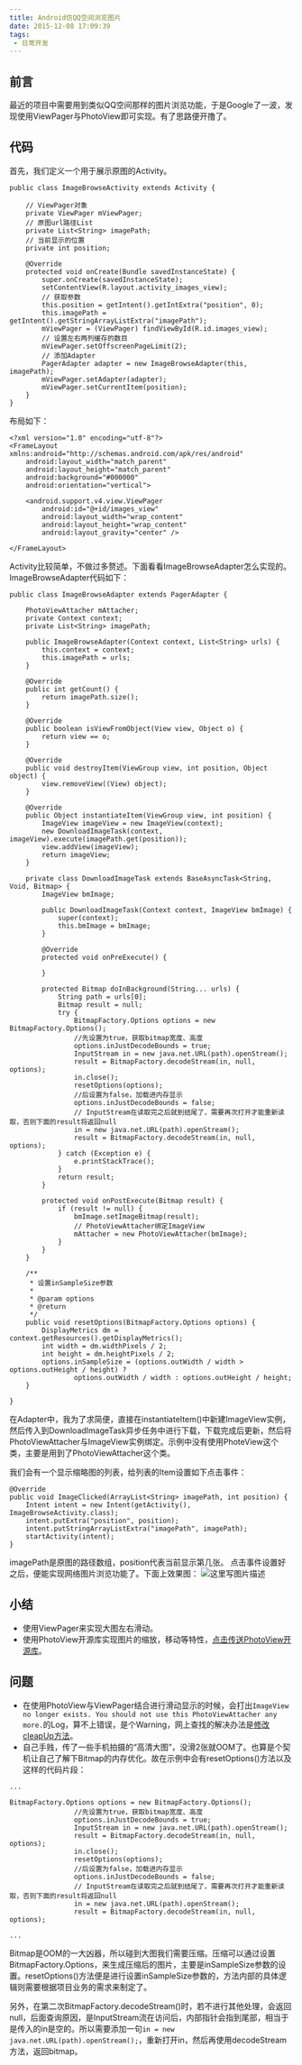 ```yaml
---
title: Android仿QQ空间浏览图片
date: 2015-12-08 17:09:39
tags:
 - 日常开发
---
```


## 前言
最近的项目中需要用到类似QQ空间那样的图片浏览功能，于是Google了一波，发现使用ViewPager与PhotoView即可实现。有了思路便开撸了。

## 代码
首先，我们定义一个用于展示原图的Activity。
```
public class ImageBrowseActivity extends Activity {

    // ViewPager对象
    private ViewPager mViewPager;
    // 原图url路径List
    private List<String> imagePath;
    // 当前显示的位置
    private int position;

    @Override
    protected void onCreate(Bundle savedInstanceState) {
        super.onCreate(savedInstanceState);
        setContentView(R.layout.activity_images_view);
        // 获取参数
        this.position = getIntent().getIntExtra("position", 0);
        this.imagePath = getIntent().getStringArrayListExtra("imagePath");
        mViewPager = (ViewPager) findViewById(R.id.images_view);
        // 设置左右两列缓存的数目
        mViewPager.setOffscreenPageLimit(2);
        // 添加Adapter
        PagerAdapter adapter = new ImageBrowseAdapter(this, imagePath);
        mViewPager.setAdapter(adapter);
        mViewPager.setCurrentItem(position);
    }
}
```

<!--more-->

布局如下：
```
<?xml version="1.0" encoding="utf-8"?>
<FrameLayout xmlns:android="http://schemas.android.com/apk/res/android"
    android:layout_width="match_parent"
    android:layout_height="match_parent"
    android:background="#000000"
    android:orientation="vertical">

    <android.support.v4.view.ViewPager
        android:id="@+id/images_view"
        android:layout_width="wrap_content"
        android:layout_height="wrap_content"
        android:layout_gravity="center" />

</FrameLayout>
```
Activity比较简单，不做过多赘述。下面看看ImageBrowseAdapter怎么实现的。
ImageBrowseAdapter代码如下：
```
public class ImageBrowseAdapter extends PagerAdapter {

    PhotoViewAttacher mAttacher;
    private Context context;
    private List<String> imagePath;

    public ImageBrowseAdapter(Context context, List<String> urls) {
        this.context = context;
        this.imagePath = urls;
    }

    @Override
    public int getCount() {
        return imagePath.size();
    }

    @Override
    public boolean isViewFromObject(View view, Object o) {
        return view == o;
    }

    @Override
    public void destroyItem(ViewGroup view, int position, Object object) {
        view.removeView((View) object);
    }

    @Override
    public Object instantiateItem(ViewGroup view, int position) {
        ImageView imageView = new ImageView(context);
        new DownloadImageTask(context, imageView).execute(imagePath.get(position));
        view.addView(imageView);
        return imageView;
    }

    private class DownloadImageTask extends BaseAsyncTask<String, Void, Bitmap> {
        ImageView bmImage;

        public DownloadImageTask(Context context, ImageView bmImage) {
            super(context);
            this.bmImage = bmImage;
        }

        @Override
        protected void onPreExecute() {

        }

        protected Bitmap doInBackground(String... urls) {
            String path = urls[0];
            Bitmap result = null;
            try {
                BitmapFactory.Options options = new BitmapFactory.Options();
                //先设置为true，获取bitmap宽度、高度
                options.inJustDecodeBounds = true;
                InputStream in = new java.net.URL(path).openStream();
                result = BitmapFactory.decodeStream(in, null, options);
                in.close();
                resetOptions(options);
                //后设置为false，加载进内存显示
                options.inJustDecodeBounds = false;
                // InputStream在读取完之后就到结尾了，需要再次打开才能重新读取，否则下面的result将返回null
                in = new java.net.URL(path).openStream();
                result = BitmapFactory.decodeStream(in, null, options);
            } catch (Exception e) {
                e.printStackTrace();
            }
            return result;
        }

        protected void onPostExecute(Bitmap result) {
            if (result != null) {
                bmImage.setImageBitmap(result);
                // PhotoViewAttacher绑定ImageView
                mAttacher = new PhotoViewAttacher(bmImage);
            }
        }
    }

    /**
     * 设置inSampleSize参数
     *
     * @param options
     * @return
     */
    public void resetOptions(BitmapFactory.Options options) {
        DisplayMetrics dm = context.getResources().getDisplayMetrics();
        int width = dm.widthPixels / 2;
        int height = dm.heightPixels / 2;
        options.inSampleSize = (options.outWidth / width > options.outHeight / height) ?
                options.outWidth / width : options.outHeight / height;
    }

}
```
在Adapter中，我为了求简便，直接在instantiateItem()中新建ImageView实例，然后传入到DownloadImageTask异步任务中进行下载，下载完成后更新，然后将PhotoViewAttacher与ImageView实例绑定。示例中没有使用PhoteView这个类，主要是用到了PhotoViewAttacher这个类。

我们会有一个显示缩略图的列表，给列表的Item设置如下点击事件：
```
@Override
public void ImageClicked(ArrayList<String> imagePath, int position) {
    Intent intent = new Intent(getActivity(), ImageBrowseActivity.class);
    intent.putExtra("position", position);
    intent.putStringArrayListExtra("imagePath", imagePath);
    startActivity(intent);
}
```
imagePath是原图的路径数组，position代表当前显示第几张。
点击事件设置好之后，便能实现网络图片浏览功能了。下面上效果图：
![这里写图片描述](https://images-1258496336.cos.ap-chengdu.myqcloud.com/2015/12/picture-view1.png)

## 小结

 - 使用ViewPager来实现大图左右滑动。
 - 使用PhotoView开源库实现图片的缩放，移动等特性，[点击传送PhotoView开源库](https://github.com/chrisbanes/PhotoView)。

## 问题

 - 在使用PhotoView与ViewPager结合进行滑动显示的时候，会打出``ImageView no longer exists. You should not use this PhotoViewAttacher any more.``的Log，算不上错误，是个Warning，网上查找的解决办法是[修改cleapUp方法](https://github.com/chrisbanes/PhotoView/issues/67)。
 - 自己手贱，传了一些手机拍摄的“高清大图”，没滑2张就OOM了。也算是个契机让自己了解下Bitmap的内存优化。故在示例中会有resetOptions()方法以及这样的代码片段：
```
...

BitmapFactory.Options options = new BitmapFactory.Options();
                //先设置为true，获取bitmap宽度、高度
                options.inJustDecodeBounds = true;
                InputStream in = new java.net.URL(path).openStream();
                result = BitmapFactory.decodeStream(in, null, options);
                in.close();
                resetOptions(options);
                //后设置为false，加载进内存显示
                options.inJustDecodeBounds = false;
                // InputStream在读取完之后就到结尾了，需要再次打开才能重新读取，否则下面的result将返回null
                in = new java.net.URL(path).openStream();
                result = BitmapFactory.decodeStream(in, null, options);

...
```
Bitmap是OOM的一大凶器，所以碰到大图我们需要压缩。压缩可以通过设置BitmapFactory.Options，来生成压缩后的图片，主要是inSampleSize参数的设置。resetOptions()方法便是进行设置inSampleSize参数的，方法内部的具体逻辑则需要根据项目业务的需求来制定了。

另外，在第二次BitmapFactory.decodeStream()时，若不进行其他处理，会返回null，后面查询原因，是InputStream流在访问后，内部指针会指到尾部，相当于是传入的in是空的。所以需要添加一句``in = new java.net.URL(path).openStream();``，重新打开in，然后再使用decodeStream方法，返回bitmap。

